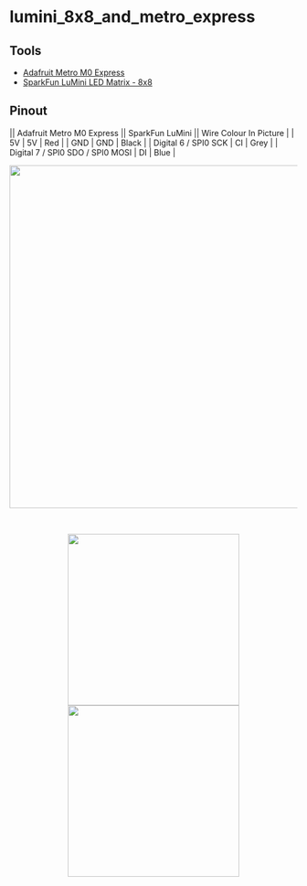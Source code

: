 # lumini_8x8_and_metro_express

## Tools

* [Adafruit Metro M0 Express](https://learn.adafruit.com/adafruit-metro-rp2040/pinouts)
* [SparkFun LuMini LED Matrix - 8x8](https://learn.sparkfun.com/tutorials/lumini-8x8-matrix-hookup-guide?_ga=2.269100921.9462074.1712349924-870672267.1710346008)

## Pinout

|| Adafruit Metro M0 Express        || SparkFun LuMini || Wire Colour In Picture |
|  5V                               |  5V              |  Red                    |
|  GND                              |  GND             |  Black                  |
|  Digital 6 / SPI0 SCK             |  CI              |  Grey                   |
|  Digital 7 / SPI0 SDO / SPI0 MOSI |  DI              |  Blue                   |

<p align="center"><img src="/readme_assets/readme_overall.png" width="600"/></p>
<br/>
<p align="center">
  <img src="/readme_assets/readme_metro.png" width="300"/>
  <img src="/readme_assets/readme_lumini.png" width="300"/>
</p>
